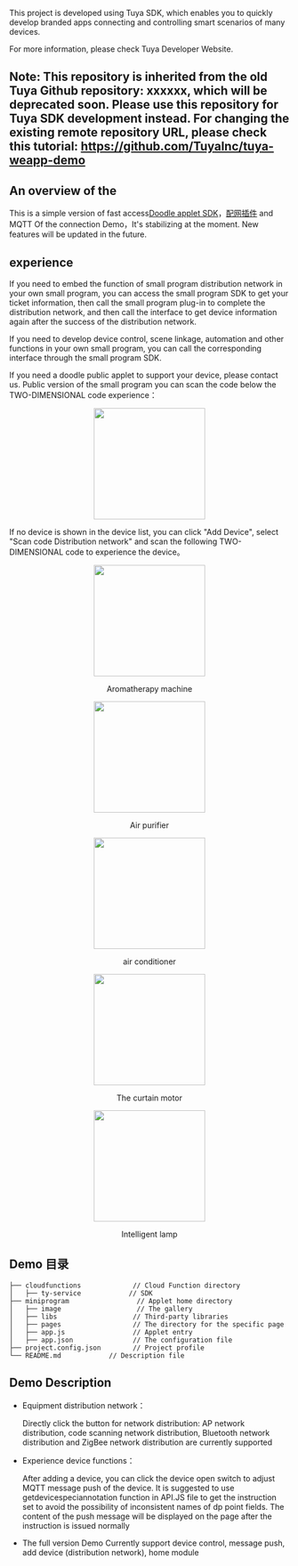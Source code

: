 This project is developed using Tuya SDK, which enables you to quickly develop branded apps connecting and controlling smart scenarios of many devices.

For more information, please check Tuya Developer Website.

## Note: This repository is inherited from the old Tuya Github repository: xxxxxx, which will be deprecated soon. Please use this repository for Tuya SDK development instead. For changing the existing remote repository URL, please check this tutorial: https://github.com/TuyaInc/tuya-weapp-demo

## An overview of the

This is a simple version of fast access[Doodle applet SDK](https://developer.tuya.com/cn/docs/iot/app-development/mini-programs/overview/applet-ecology?id=K9ptacgp94o5d)，[配网插件](https://developer.tuya.com/cn/docs/iot/app-development/mini-programs/tuya-applet-with-web-plugin/distribution-network-plugin?id=K9lq218xn0wn8) and MQTT Of the connection Demo，It's stabilizing at the moment. New features will be updated in the future.

## experience

If you need to embed the function of small program distribution network in your own small program, you can access the small program SDK to get your ticket information, then call the small program plug-in to complete the distribution network, and then call the interface to get device information again after the success of the distribution network.

If you need to develop device control, scene linkage, automation and other functions in your own small program, you can call the corresponding interface through the small program SDK.

If you need a doodle public applet to support your device, please contact us. Public version of the small program you can scan the code below the TWO-DIMENSIONAL code experience：

<p align="center">
<img width=200 src="https://images.tuyacn.com/rms-static/9cbc9210-cb1f-11ea-9723-5fcc4b1eeb4e-1595314722225.jpg?tyName=gh_42ad2888c42d_258.jpg" >
</p>

If no device is shown in the device list, you can click "Add Device", select "Scan code Distribution network" and scan the following TWO-DIMENSIONAL code to experience the device。
<p align="center"  >
<img width=200 src="https://airtake-public-data-1254153901.cos.ap-shanghai.myqcloud.com/goat/20200703/9123115b69c049899d14a84b239c13ed.png" >
<p align="center">Aromatherapy machine</p>
</p>

<p align="center"  >
<img width=200 src="https://images.tuyacn.com/rms-static/8f9a30a0-c805-11ea-a0c6-dbbe4bc4c496-1594973679786.png?tyName=kj.png" >
<p align="center">Air purifier</p>
</p>

<p align="center"  >
<img width=200 src="https://images.tuyacn.com/rms-static/8f9e9d70-c805-11ea-a9da-3362f25bc183-1594973679815.png?tyName=kt.png" >
<p align="center">air conditioner</p>
</p>

<p align="center"  >
<img width=200 src="https://images.tuyacn.com/rms-static/8f9a0990-c805-11ea-a0c6-dbbe4bc4c496-1594973679785.png?tyName=cl.png" >
<p align="center">The curtain motor</p>
</p>

<p align="center"  >
<img width=200 src="https://images.tuyacn.com/rms-static/c1cc0660-c81a-11ea-a0c6-dbbe4bc4c496-1594982783430.png?tyName=dj.png" >
<p align="center">Intelligent lamp</p>
</p>

## Demo 目录

```
├── cloudfunctions             // Cloud Function directory
│   ├── ty-service            // SDK
├── miniprogram                 // Applet home directory
│   ├── image                   // The gallery
│   ├── libs                   // Third-party libraries
│   ├── pages                  // The directory for the specific page
│   ├── app.js                 // Applet entry
│   ├── app.json               // The configuration file
├── project.config.json        // Project profile
└── README.md            // Description file
```

## Demo Description

- Equipment distribution network：

  Directly click the button for network distribution: AP network distribution, code scanning network distribution, Bluetooth network distribution and ZigBee network distribution are currently supported

- Experience device functions：

  After adding a device, you can click the device open switch to adjust MQTT message push of the device. It is suggested to use getdevicespeciannotation function in API.JS file to get the instruction set to avoid the possibility of inconsistent names of dp point fields. The content of the push message will be displayed on the page after the instruction is issued normally

- The full version Demo
  Currently support device control, message push, add device (distribution network), home module